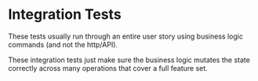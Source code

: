 # Integration Tests

These tests usually run through an entire user story using business logic commands (and not the http/API).

These integration tests just make sure the business logic mutates the state correctly across many operations that cover a full feature set.